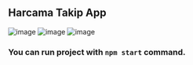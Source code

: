 ## Harcama Takip App

![image](https://user-images.githubusercontent.com/58807892/225874484-0eecc873-a18d-4682-a886-beb0f51a1b7c.png)
![image](https://user-images.githubusercontent.com/58807892/225874551-6686754d-000f-4a66-8ee2-5bc411e9f349.png)
![image](https://user-images.githubusercontent.com/58807892/225874649-2044e59d-4e0e-4237-8d6e-8c025e4d75f8.png)

### You can run project with `npm start` command.
